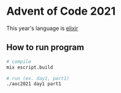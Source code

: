 # Advent of Code 2021

This year's language is [elixir](https://elixir-lang.org)

## How to run program

```bash
# compile
mix escript.build

# run (ex. day1, part1)
./aoc2021 day1 part1
```